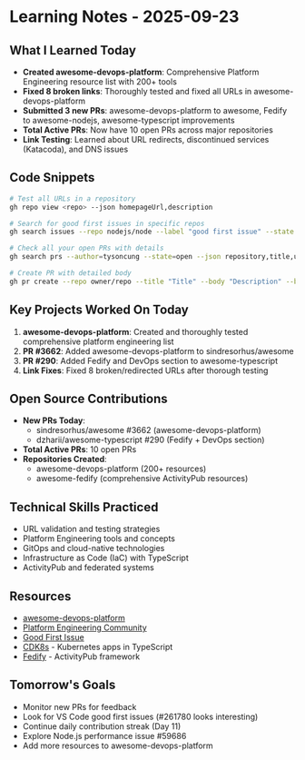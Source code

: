 # Learning Notes - 2025-09-23

## What I Learned Today
- **Created awesome-devops-platform**: Comprehensive Platform Engineering resource list with 200+ tools
- **Fixed 8 broken links**: Thoroughly tested and fixed all URLs in awesome-devops-platform
- **Submitted 3 new PRs**: awesome-devops-platform to awesome, Fedify to awesome-nodejs, awesome-typescript improvements
- **Total Active PRs**: Now have 10 open PRs across major repositories
- **Link Testing**: Learned about URL redirects, discontinued services (Katacoda), and DNS issues

## Code Snippets
```bash
# Test all URLs in a repository
gh repo view <repo> --json homepageUrl,description

# Search for good first issues in specific repos
gh search issues --repo nodejs/node --label "good first issue" --state open

# Check all your open PRs with details
gh search prs --author=tysoncung --state=open --json repository,title,url,updatedAt,number

# Create PR with detailed body
gh pr create --repo owner/repo --title "Title" --body "Description" --base main --head user:branch
```

## Key Projects Worked On Today
1. **awesome-devops-platform**: Created and thoroughly tested comprehensive platform engineering list
2. **PR #3662**: Added awesome-devops-platform to sindresorhus/awesome
3. **PR #290**: Added Fedify and DevOps section to awesome-typescript
4. **Link Fixes**: Fixed 8 broken/redirected URLs after thorough testing

## Open Source Contributions
- **New PRs Today**: 
  - sindresorhus/awesome #3662 (awesome-devops-platform)
  - dzharii/awesome-typescript #290 (Fedify + DevOps section)
- **Total Active PRs**: 10 open PRs
- **Repositories Created**: 
  - awesome-devops-platform (200+ resources)
  - awesome-fedify (comprehensive ActivityPub resources)

## Technical Skills Practiced
- URL validation and testing strategies
- Platform Engineering tools and concepts
- GitOps and cloud-native technologies
- Infrastructure as Code (IaC) with TypeScript
- ActivityPub and federated systems

## Resources
- [awesome-devops-platform](https://github.com/tysoncung/awesome-devops-platform)
- [Platform Engineering Community](https://platformengineering.org/)
- [Good First Issue](https://goodfirstissue.dev/)
- [CDK8s](https://cdk8s.io/) - Kubernetes apps in TypeScript
- [Fedify](https://fedify.dev/) - ActivityPub framework

## Tomorrow's Goals
- Monitor new PRs for feedback
- Look for VS Code good first issues (#261780 looks interesting)
- Continue daily contribution streak (Day 11)
- Explore Node.js performance issue #59686
- Add more resources to awesome-devops-platform
